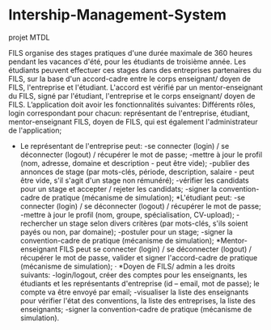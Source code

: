 # Intership-Management-System
projet MTDL

FILS organise des stages pratiques d'une durée maximale de 360 heures pendant les vacances d'été, pour les étudiants de troisième année. Les étudiants peuvent effectuer ces stages dans des entreprises partenaires du FILS, sur la base d'un accord-cadre entre le corps enseignant/ doyen de FILS, l'entreprise et l'étudiant. L'accord est vérifié par un mentor-enseignant du FILS, signé par l'étudiant, l'entreprise et le corps enseignant/ doyen de FILS.
L’application doit avoir les fonctionnalités suivantes:
Différents rôles, login correspondant pour chacun: représentant de l'entreprise, étudiant, mentor-enseignant FILS, doyen de FILS, qui est également l'administrateur de l'application;
   * Le représentant de l'entreprise peut:
-se connecter (login) / se déconnecter (logout) / récupérer le mot de passe;
-mettre à jour le profil (nom, adresse, domaine et description - peut être vide);
-publier des annonces de stage (par mots-clés, période, description, salaire - peut être vide, s'il s'agit d'un stage non rémunéré);
-vérifier les candidats pour un stage et accepter / rejeter les candidats;
-signer la convention-cadre de pratique (mécanisme de simulation);
     *L'étudiant peut:
-se connecter (login) / se déconnecter (logout) / récupérer le mot de passe;
-mettre à jour le profil (nom, groupe, spécialisation, CV-upload);
-rechercher un stage selon divers critères (par mots-clés, s'ils soient payés ou non, par domaine);
-postuler pour un stage;
-signer la convention-cadre de pratique (mécanisme de simulation);
     *Mentor-enseignant FILS peut se connecter (login) / se déconnecter (logout) / récupérer le mot de passe, valider et signer l'accord-cadre de pratique (mécanisme de simulation);
·    *Doyen de FILS/ admin a les droits suivants:
-login/logout, créer des comptes pour les enseignants, les étudiants et les représentants d'entreprise (id – email, mot de passe); le compte va être envoyé par email;
-visualiser la liste des enseignants pour vérifier l'état des conventions, la liste des entreprises, la liste des enseignants;
-signer la convention-cadre de pratique (mécanisme de simulation).
